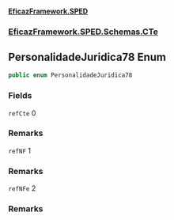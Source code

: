 #### [EficazFramework.SPED](EficazFrameworkSPED.md 'EficazFramework SPED')
### [EficazFramework.SPED.Schemas.CTe](EficazFramework.SPED.Schemas.CTe.md 'EficazFramework.SPED.Schemas.CTe')

## PersonalidadeJuridica78 Enum

```csharp
public enum PersonalidadeJuridica78
```
### Fields

<a name='EficazFramework.SPED.Schemas.CTe.PersonalidadeJuridica78.refCte'></a>

`refCte` 0

### Remarks

<a name='EficazFramework.SPED.Schemas.CTe.PersonalidadeJuridica78.refNF'></a>

`refNF` 1

### Remarks

<a name='EficazFramework.SPED.Schemas.CTe.PersonalidadeJuridica78.refNFe'></a>

`refNFe` 2

### Remarks